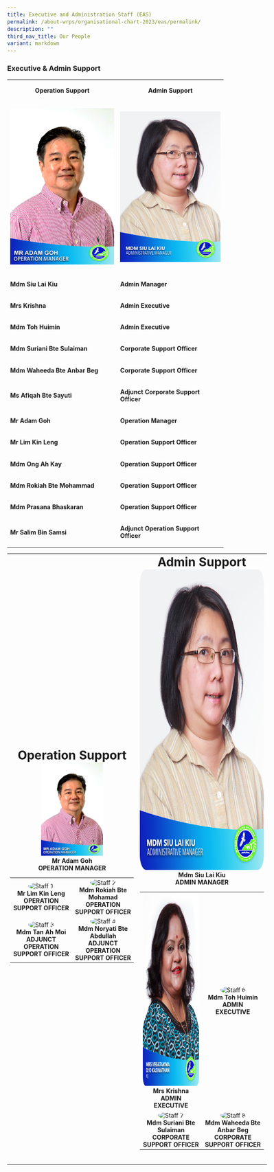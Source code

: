 ```yaml
---
title: Executive and Administration Staff (EAS)
permalink: /about-wrps/organisational-chart-2023/eas/permalink/
description: ""
third_nav_title: Our People
variant: markdown
---
```

<h3><strong>Executive &amp; Admin Support</strong></h3>
<table style="minWidth: 50px">
<colgroup>
<col>
<col>
</colgroup>
<tbody>
<tr>
<td rowspan="1" colspan="1">
<p><strong></strong></p><center><strong>Operation Support</strong>
<p></p>
</center></td>
<td rowspan="1" colspan="1">
<p><strong></strong></p><center><strong>Admin Support</strong><center><strong></strong>
<p></p>
</center></center></td>
</tr>
<tr>
<td rowspan="1" colspan="1">
<p><strong></strong></p><center><strong><img alt="Operation Manager" src="/images/Staff/Mr_Adam_Goh__Operation_Manager_.jpg"></strong></center>
<p></p>
</td>
<td rowspan="1" colspan="1">
<p><strong></strong></p><center><strong><img alt="Administrative Manager" src="/images/Staff/mdm%20siu%20lai%20kiu.jpg"></strong></center>
<p></p>
</td>
</tr>
<tr>
<td rowspan="1" colspan="1">
<p><strong>Mdm Siu Lai Kiu</strong>
</p>
</td>
<td rowspan="1" colspan="1">
<p><strong>Admin Manager</strong>
</p>
</td>
</tr>
<tr>
<td rowspan="1" colspan="1">
<p><strong>Mrs Krishna</strong>
</p>
</td>
<td rowspan="1" colspan="1">
<p><strong>Admin Executive</strong>
</p>
</td>
</tr>
<tr>
<td rowspan="1" colspan="1">
<p><strong>Mdm Toh Huimin</strong>
</p>
</td>
<td rowspan="1" colspan="1">
<p><strong>Admin Executive</strong>
</p>
</td>
</tr>
<tr>
<td rowspan="1" colspan="1">
<p><strong>Mdm Suriani Bte Sulaiman</strong>
</p>
</td>
<td rowspan="1" colspan="1">
<p><strong>Corporate Support Officer</strong>
</p>
</td>
</tr>
<tr>
<td rowspan="1" colspan="1">
<p><strong>Mdm Waheeda Bte Anbar Beg</strong>
</p>
</td>
<td rowspan="1" colspan="1">
<p><strong>Corporate Support Officer</strong>
</p>
</td>
</tr>
<tr>
<td rowspan="1" colspan="1">
<p><strong>Ms Afiqah Bte Sayuti</strong>
</p>
</td>
<td rowspan="1" colspan="1">
<p><strong>Adjunct Corporate Support Officer</strong>
</p>
</td>
</tr>
<tr>
<td rowspan="1" colspan="1">
<p><strong>Mr Adam Goh</strong>
</p>
</td>
<td rowspan="1" colspan="1">
<p><strong>Operation Manager</strong>
</p>
</td>
</tr>
<tr>
<td rowspan="1" colspan="1">
<p><strong>Mr Lim Kin Leng</strong>
</p>
</td>
<td rowspan="1" colspan="1">
<p><strong>Operation Support Officer</strong>
</p>
</td>
</tr>
<tr>
<td rowspan="1" colspan="1">
<p><strong>Mdm Ong Ah Kay</strong>
</p>
</td>
<td rowspan="1" colspan="1">
<p><strong>Operation Support Officer</strong>
</p>
</td>
</tr>
<tr>
<td rowspan="1" colspan="1">
<p><strong>Mdm Rokiah Bte Mohammad</strong>
</p>
</td>
<td rowspan="1" colspan="1">
<p><strong>Operation Support Officer</strong>
</p>
</td>
</tr>
<tr>
<td rowspan="1" colspan="1">
<p><strong>Mdm Prasana Bhaskaran</strong>
</p>
</td>
<td rowspan="1" colspan="1">
<p><strong>Operation Support Officer</strong>
</p>
</td>
</tr>
<tr>
<td rowspan="1" colspan="1">
<p><strong>Mr Salim Bin Samsi</strong>
</p>
</td>
<td rowspan="1" colspan="1">
<p><strong>Adjunct Operation Support Officer</strong>
</p>
</td>
</tr>
</tbody>
</table>

	
<table style="width:120%; text-align:center; border-collapse: collapse;"><tbody><tr> <td style="width:50%;"> 
	   <div style="font-size: 200%;"><strong>Operation Support</strong></div> 
	    <div style="margin-bottom:10px;"> 
			<img style="width: 50%; height: auto; object-fit: cover; object-position: center top;;" alt="Operation Manager" src="/images/Staff/Mr_Adam_Goh__Operation_Manager_.jpg">
			 <br> <strong>Mr Adam Goh</strong>
				<br><strong><div style="text-transform: uppercase;">Operation Manager </div></strong>  
				      <table style="width:100%; border:none;"> <tbody><tr> 
							<td style="border:none; width:50%;"> 
							<img style="width:100px; height:100px; border-radius:50%;" alt="Staff 1" src="/images/staff1.jpg">
								<br> <strong>Mr Lim Kin Leng</strong>
								<br><strong><div style="text-transform: uppercase;"> Operation Support Officer </div></strong></td> 
								   <td style="border:none; width:50%;"> 
										<img style="width:100px; height:100px; border-radius:50%;" alt="Staff 2" src="/images/staff2.jpg">
										<br> <strong>Mdm Rokiah Bte Mohamad</strong>
										 <br> <strong><div style="text-transform: uppercase;"> Operation Support Officer </div></strong></td> </tr> 
								        <tr> <td style="border:none;"> 
										    <img style="width:100px; height:100px; border-radius:50%;" alt="Staff 3" src="/images/staff3.jpg">
										     <br> <strong>Mdm Tan Ah Moi</strong>
											   <br><strong><div style="text-transform: uppercase;">Adjunct Operation Support Officer </div></strong></td> 
											     <td style="border:none;"> 
												    <img style="width:100px; height:100px; border-radius:50%;" alt="Staff 4" src="/images/staff4.jpg">
														<br> <strong>Mdm Noryati Bte Abdullah</strong>
														<br><strong><div style="text-transform: uppercase;">Adjunct Operation Support Officer </div></strong></td> </tr> </tbody></table> </div></td> 
		 <td style="width:50%;"> 
		 <div style="margin-bottom:30px;"> 
		 <div style="font-size: 200%;"><strong>Admin Support</strong></div>
		 <img style="width:450px; height:700px; border-radius:5%;" alt="Administrative Manager" src="/images/Staff/mdm%20siu%20lai%20kiu.jpg">
			<br> <strong>Mdm Siu Lai Kiu </strong>
			 <br><strong><div style="text-transform: uppercase;"> Admin Manager </div> </strong> 
			        <table style="width:100%; border:none;"> <tbody><tr> 
							<td style="border:none; width:50%;"> 
							<img style="width:250px; height:450px; border-radius:5%;" alt="ADMIN EXECUTIVE" src="/images/Staff/mrs%20vegatamma%20d_o%20kasinathan.jpg">
							<br> <strong>Mrs Krishna</strong>
							<br><strong><div style="text-transform: uppercase;"> Admin Executive </div></strong></td> 
								   <td style="border:none; width:50%;"> 
										<img style="width:100px; height:100px; border-radius:50%;" alt="Staff 6" src="/images/staff6.jpg">
										<br> <strong>Mdm Toh Huimin</strong>
										<br> <strong><div style="text-transform: uppercase;"> Admin Executive </div></strong></td> </tr> 
								        <tr> <td style="border:none;"> 
												<img style="width:100px; height:100px; border-radius:50%;" alt="Staff 7" src="/images/staff7.jpg">
											  <br> <strong>Mdm Suriani Bte Sulaiman</strong>
												<br><strong><div style="text-transform: uppercase;">Corporate Support Officer </div></strong></td> 
												<td style="border:none;"> 
												<img style="width:100px; height:100px; border-radius:50%;" alt="Staff 8" src="/images/staff8.jpg">
												   <br> <strong>Mdm Waheeda Bte Anbar Beg</strong>
												   <br><strong><div style="text-transform: uppercase;">Corporate Support Officer</div></strong></td> </tr> </tbody></table> </div></td> </tr> </tbody></table>